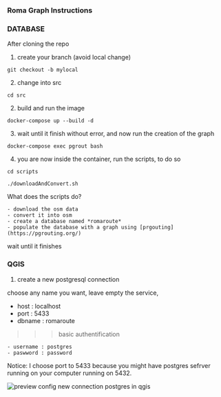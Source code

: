### Roma Graph Instructions

### DATABASE

After cloning the repo

1. create your branch (avoid local change)

```git checkout -b mylocal```

2. change into src

```cd src```

2. build and run the image

```docker-compose up --build -d```

3. wait until it finish without error, and now run the creation of the graph

```docker-compose exec pgrout bash```

4. you are now inside the container, run the scripts, to do so

```cd scripts```

```./downloadAndConvert.sh```

What does the scripts do?

	- download the osm data
	- convert it into osm
	- create a database named *romaroute*
	- populate the database with a graph using [prgouting](https://pgrouting.org/)

wait until it finishes

### QGIS

1. create a new postgresql connection

choose any name you want, leave empty the service,
- host : localhost
- port : 5433
- dbname : romaroute

>>> basic authentification

	- username : postgres
	- paswword : password


Notice: I choose port to 5433 because you might have postgres sefrver running on your computer running on 5432.

![preview config new connection postgres in qgis](assets/Screenshot.png)







	
